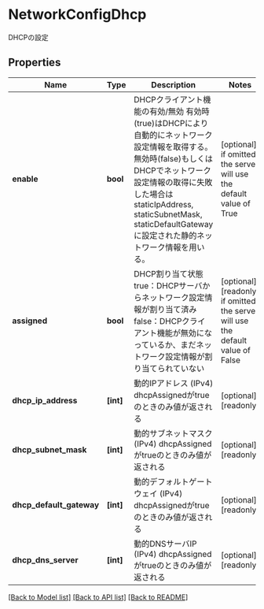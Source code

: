 # NetworkConfigDhcp

DHCPの設定   

## Properties
Name | Type | Description | Notes
------------ | ------------- | ------------- | -------------
**enable** | **bool** | DHCPクライアント機能の有効/無効   有効時(true)はDHCPにより自動的にネットワーク設定情報を取得する。   無効時(false)もしくはDHCPでネットワーク設定情報の取得に失敗した場合は staticIpAddress, staticSubnetMask, staticDefaultGateway に設定された静的ネットワーク情報を用いる。  | [optional]  if omitted the server will use the default value of True
**assigned** | **bool** | DHCP割り当て状態   true：DHCPサーバからネットワーク設定情報が割り当て済み   false：DHCPクライアント機能が無効になっているか、まだネットワーク設定情報が割り当てられていない  | [optional] [readonly]  if omitted the server will use the default value of False
**dhcp_ip_address** | **[int]** | 動的IPアドレス (IPv4) dhcpAssignedがtrueのときのみ値が返される  | [optional] [readonly] 
**dhcp_subnet_mask** | **[int]** | 動的サブネットマスク (IPv4) dhcpAssignedがtrueのときのみ値が返される  | [optional] [readonly] 
**dhcp_default_gateway** | **[int]** | 動的デフォルトゲートウェイ (IPv4) dhcpAssignedがtrueのときのみ値が返される  | [optional] [readonly] 
**dhcp_dns_server** | **[int]** | 動的DNSサーバIP (IPv4)   dhcpAssignedがtrueのときのみ値が返される  | [optional] [readonly] 

[[Back to Model list]](../README.md#documentation-for-models) [[Back to API list]](../README.md#documentation-for-api-endpoints) [[Back to README]](../README.md)


